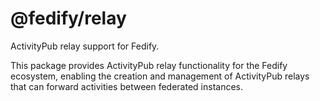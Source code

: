 # @fedify/relay

ActivityPub relay support for Fedify.

This package provides ActivityPub relay functionality for the Fedify ecosystem, enabling the creation and management of ActivityPub relays that can forward activities between federated instances.

